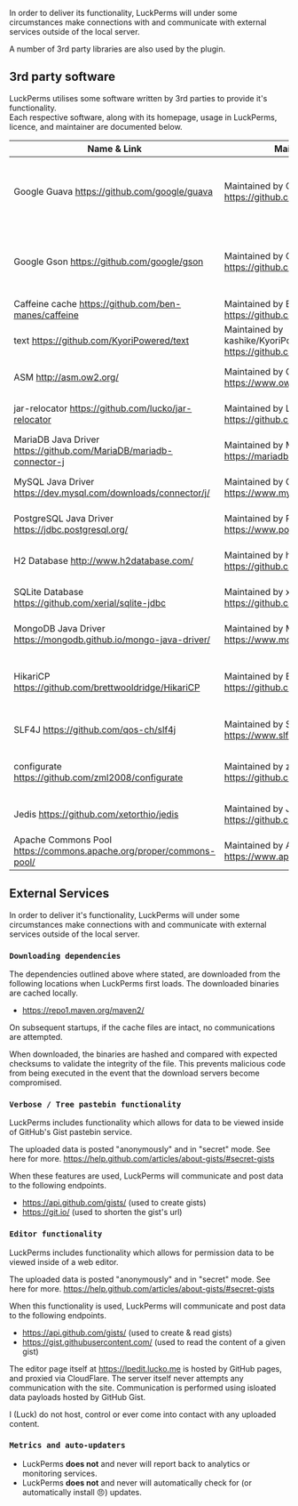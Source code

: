 In order to deliver its functionality, LuckPerms will under some circumstances make connections with and communicate with external services outside of the local server.

A number of 3rd party libraries are also used by the plugin.


## 3rd party software
LuckPerms utilises some software written by 3rd parties to provide it's functionality.   
Each respective software, along with its homepage, usage in LuckPerms, licence, and maintainer are documented below.

| Name & Link | Maintainer | Usage | License |
|-------------|------------|-------|---------|
| Google Guava https://github.com/google/guava | Maintained by Google https://github.com/google | This is included in the jar file for *Bukkit-Legacy*, and provided by the Minecraft server on all other platforms. Provides a number of utilites used throughout the plugin | Apache License 2.0 https://github.com/google/guava/blob/master/COPYING |
| Google Gson https://github.com/google/gson | Maintained by Google https://github.com/google | This is included in the jar file for *Bukkit-Legacy*, and provided by the Minecraft server on all other platforms. Used for reading/writing JSON data | Apache License 2.0 https://github.com/google/gson/blob/master/LICENSE |
| Caffeine cache https://github.com/ben-manes/caffeine | Maintained by Ben Manes https://github.com/ben-manes | Downloaded at runtime. Caching utility | Apache License 2.0 https://github.com/ben-manes/caffeine/blob/master/LICENSE |
| text https://github.com/KyoriPowered/text | Maintained by kashike/KyoriPowered https://github.com/KyoriPowered | Included in the plugin jar. Used for constructing text messages | MIT License https://github.com/KyoriPowered/text/blob/master/license.txt |
| ASM http://asm.ow2.org/ | Maintained by OW2 https://www.ow2.org/ | Downloaded at runtime. Used to process downloaded dependencies | BSD 3-Clause License |
| jar-relocator https://github.com/lucko/jar-relocator | Maintained by Luck (that's me!) https://github.com/lucko | Downloaded at runtime. Used to process downloaded dependencies | Apache License 2.0 https://github.com/lucko/jar-relocator/blob/master/LICENSE.txt |
| MariaDB Java Driver https://github.com/MariaDB/mariadb-connector-j | Maintained by MariaDB https://mariadb.org/ | Downloaded at runtime if needed. Used to interact with the storage database | GNU Lesser General Public License v2.1 https://github.com/MariaDB/mariadb-connector-j/blob/master/LICENSE |
| MySQL Java Driver https://dev.mysql.com/downloads/connector/j/ | Maintained by Oracle Corporation https://www.mysql.com/ | Downloaded at runtime if needed. Used to interact with the storage database | GNU General Public License v2.0 https://github.com/mysql/mysql-connector-j/blob/release/5.1/COPYING |
| PostgreSQL Java Driver https://jdbc.postgresql.org/ | Maintained by PostgreSQL https://www.postgresql.org/ | Downloaded at runtime if needed. Used to interact with the storage database | BSD 2-clause License https://github.com/pgjdbc/pgjdbc/blob/master/LICENSE |
| H2 Database http://www.h2database.com/ | Maintained by h2database https://github.com/h2database | Downloaded at runtime if needed. Used as a storage database | Mozilla Public License Version 2.0 or EPL 1.0 http://www.h2database.com/html/license.html |
| SQLite Database https://github.com/xerial/sqlite-jdbc | Maintained by xerial https://github.com/xerial | Downloaded at runtime if needed. Used as a storage database | Apache License 2.0 https://github.com/xerial/sqlite-jdbc/blob/master/LICENSE |
| MongoDB Java Driver https://mongodb.github.io/mongo-java-driver/ | Maintained by MongoDB https://www.mongodb.com/ | Downloaded at runtime if needed. Used to interact with the storage database | Apache License 2.0 https://github.com/mongodb/mongo-java-driver/blob/master/LICENSE.txt |
| HikariCP https://github.com/brettwooldridge/HikariCP | Maintained by Brett Wooldridge https://github.com/brettwooldridge | Downloaded at runtime if needed. Used to manage connections with MySQL/MariaDB/PostgreSQL databases | Apache License 2.0 https://github.com/brettwooldridge/HikariCP/blob/dev/LICENSE |
| SLF4J https://github.com/qos-ch/slf4j | Maintained by SLF4J https://www.slf4j.org/ | Downloaded at runtime if needed. Used by Hikari for logging. | MIT License https://github.com/qos-ch/slf4j/blob/master/LICENSE.txt |
| configurate https://github.com/zml2008/configurate | Maintained by zml https://github.com/zml2008 | Downloaded at runtime if needed. Used to interact with flatfile storage types (yaml, json and hocon) | Apache License 2.0 https://github.com/zml2008/configurate/blob/master/LICENSE |
| Jedis https://github.com/xetorthio/jedis | Maintained by Jonathan Leibiusky https://github.com/xetorthio | Downloaded at runtime if needed. Used to interact with the redis server | MIT License https://github.com/xetorthio/jedis/blob/master/LICENSE.txt |
| Apache Commons Pool https://commons.apache.org/proper/commons-pool/ | Maintained by Apache https://www.apache.org/ | Downloaded at runtime if needed. Used by Jedis to pool Redis connections | Apache License 2.0 https://github.com/apache/commons-pool/blob/master/LICENSE.txt |

## External Services
In order to deliver it's functionality, LuckPerms will under some circumstances make connections with and communicate with external services outside of the local server.

### `Downloading dependencies`
The dependencies outlined above where stated, are downloaded from the following
locations when LuckPerms first loads. The downloaded binaries are cached locally.

- https://repo1.maven.org/maven2/

On subsequent startups, if the cache files are intact, no communications are attempted.

When downloaded, the binaries are hashed and compared with expected checksums to validate the integrity of the file. This prevents malicious code from being executed in the event that the download servers become compromised.

### `Verbose / Tree pastebin functionality`
LuckPerms includes functionality which allows for data to be viewed inside of
GitHub's Gist pastebin service.

The uploaded data is posted "anonymously" and in "secret" mode. See here for more.
https://help.github.com/articles/about-gists/#secret-gists

When these features are used, LuckPerms will communicate and post data to the following endpoints.

- https://api.github.com/gists/ (used to create gists)
- https://git.io/ (used to shorten the gist's url)

### `Editor functionality`
LuckPerms includes functionality which allows for permission data to be viewed inside of
a web editor.

The uploaded data is posted "anonymously" and in "secret" mode. See here for more.
https://help.github.com/articles/about-gists/#secret-gists

When this functionality is used, LuckPerms will communicate and post data to the following endpoints.

- https://api.github.com/gists/ (used to create & read gists)
- https://gist.githubusercontent.com/ (used to read the content of a given gist)


The editor page itself at https://lpedit.lucko.me is hosted by GitHub pages, and proxied via CloudFlare. The server itself never attempts any communication with the site. Communication is performed using isloated data payloads hosted by GitHub Gist.

I (Luck) do not host, control or ever come into contact with any uploaded content.

### `Metrics and auto-updaters`

* LuckPerms **does not** and never will report back to analytics or monitoring services.
* LuckPerms **does not** and never will automatically check for (or automatically install 😠) updates. 